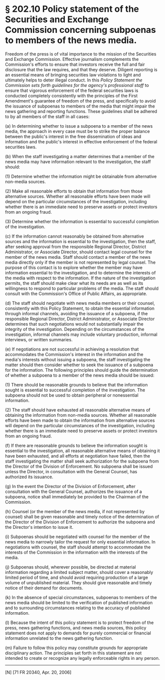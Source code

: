 # § 202.10   Policy statement of the Securities and Exchange Commission concerning subpoenas to members of the news media.

Freedom of the press is of vital importance to the mission of the Securities and Exchange Commission. Effective journalism complements the Commission's efforts to ensure that investors receive the full and fair disclosure that the law requires, and that they deserve. Diligent reporting is an essential means of bringing securities law violations to light and ultimately helps to deter illegal conduct. In this *Policy Statement the Commission sets forth guidelines for the agency's professional staff* to ensure that vigorous enforcement of the federal securities laws is conducted completely consistently with the principles of the First Amendment's guarantee of freedom of the press, and specifically to avoid the issuance of subpoenas to members of the media that might impair the news gathering and reporting functions. These guidelines shall be adhered to by all members of the staff in all cases:


(a) In determining whether to issue a subpoena to a member of the news media, the approach in every case must be to strike the proper balance between the public's interest in the free dissemination of ideas and information and the public's interest in effective enforcement of the federal securities laws.


(b) When the staff investigating a matter determines that a member of the news media may have information relevant to the investigation, the staff should:


(1) Determine whether the information might be obtainable from alternative non-media sources.


(2) Make all reasonable efforts to obtain that information from those alternative sources. Whether all reasonable efforts have been made will depend on the particular circumstances of the investigation, including whether there is an immediate need to preserve assets or protect investors from an ongoing fraud.


(3) Determine whether the information is essential to successful completion of the investigation.


(c) If the information cannot reasonably be obtained from alternative sources and the information is essential to the investigation, then the staff, after seeking approval from the responsible Regional Director, District Administrator, or Associate Director, should contact legal counsel for the member of the news media. Staff should contact a member of the news media directly only if the member is not represented by legal counsel. The purpose of this contact is to explore whether the member may have information essential to the investigation, and to determine the interests of the media with respect to the information. If the nature of the investigation permits, the staff should make clear what its needs are as well as its willingness to respond to particular problems of the media. The staff should consult with the Commission's Office of Public Affairs, as appropriate.


(d) The staff should negotiate with news media members or their counsel, consistently with this Policy Statement, to obtain the essential information through informal channels, avoiding the issuance of a subpoena, if the responsible Regional Director, District Administrator, or Associate Director determines that such negotiations would not substantially impair the integrity of the investigation. Depending on the circumstances of the investigation, informal channels may include voluntary production, informal interviews, or written summaries.


(e) If negotiations are not successful in achieving a resolution that accommodates the Commission's interest in the information and the media's interests without issuing a subpoena, the staff investigating the matter should then consider whether to seek the issuance of a subpoena for the information. The following principles should guide the determination of whether a subpoena to a member of the news media should be issued:


(1) There should be reasonable grounds to believe that the information sought is essential to successful completion of the investigation. The subpoena should not be used to obtain peripheral or nonessential information.


(2) The staff should have exhausted all reasonable alternative means of obtaining the information from non-media sources. Whether all reasonable efforts have been made to obtain the information from alternative sources will depend on the particular circumstances of the investigation, including whether there is an immediate need to preserve assets or protect investors from an ongoing fraud.


(f) If there are reasonable grounds to believe the information sought is essential to the investigation, all reasonable alternative means of obtaining it have been exhausted, and all efforts at negotiation have failed, then the staff investigating the matter shall seek authorization for the subpoena from the Director of the Division of Enforcement. No subpoena shall be issued unless the Director, in consultation with the General Counsel, has authorized its issuance.


(g) In the event the Director of the Division of Enforcement, after consultation with the General Counsel, authorizes the issuance of a subpoena, notice shall immediately be provided to the Chairman of the Commission.


(h) Counsel (or the member of the news media, if not represented by counsel) shall be given reasonable and timely notice of the determination of the Director of the Division of Enforcement to authorize the subpoena and the Director's intention to issue it.


(i) Subpoenas should be negotiated with counsel for the member of the news media to narrowly tailor the request for only essential information. In negotiations with counsel, the staff should attempt to accommodate the interests of the Commission in the information with the interests of the media.


(j) Subpoenas should, wherever possible, be directed at material information regarding a limited subject matter, should cover a reasonably limited period of time, and should avoid requiring production of a large volume of unpublished material. They should give reasonable and timely notice of their demand for documents.


(k) In the absence of special circumstances, subpoenas to members of the news media should be limited to the verification of published information and to surrounding circumstances relating to the accuracy of published information.


(l) Because the intent of this policy statement is to protect freedom of the press, news gathering functions, and news media sources, this policy statement does not apply to demands for purely commercial or financial information unrelated to the news gathering function.


(m) Failure to follow this policy may constitute grounds for appropriate disciplinary action. The principles set forth in this statement are not intended to create or recognize any legally enforceable rights in any person.



---

[N] [71 FR 20340, Apr. 20, 2006]




